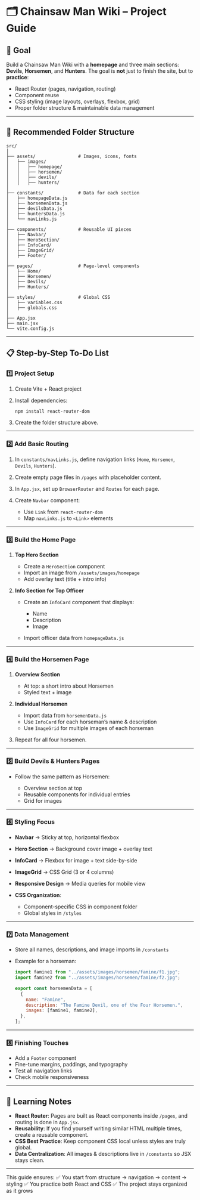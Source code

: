 # 🗂 Chainsaw Man Wiki – Project Guide

## 🎯 Goal

Build a Chainsaw Man Wiki with a **homepage** and three main sections: **Devils**, **Horsemen**, and **Hunters**.
The goal is **not** just to finish the site, but to **practice**:

- React Router (pages, navigation, routing)
- Component reuse
- CSS styling (image layouts, overlays, flexbox, grid)
- Proper folder structure & maintainable data management

---

## 📂 Recommended Folder Structure

```
src/
│
├── assets/                # Images, icons, fonts
│   ├── images/
│   │   ├── homepage/
│   │   ├── horsemen/
│   │   ├── devils/
│   │   ├── hunters/
│
├── constants/             # Data for each section
│   ├── homepageData.js
│   ├── horsemenData.js
│   ├── devilsData.js
│   ├── huntersData.js
│   └── navLinks.js
│
├── components/            # Reusable UI pieces
│   ├── Navbar/
│   ├── HeroSection/
│   ├── InfoCard/
│   ├── ImageGrid/
│   ├── Footer/
│
├── pages/                 # Page-level components
│   ├── Home/
│   ├── Horsemen/
│   ├── Devils/
│   ├── Hunters/
│
├── styles/                # Global CSS
│   ├── variables.css
│   ├── globals.css
│
├── App.jsx
├── main.jsx
└── vite.config.js
```

---

## 📋 Step-by-Step To-Do List

### **1️⃣ Project Setup**

1. Create Vite + React project
2. Install dependencies:

   ```bash
   npm install react-router-dom
   ```

3. Create the folder structure above.

---

### **2️⃣ Add Basic Routing**

1. In `constants/navLinks.js`, define navigation links (`Home`, `Horsemen`, `Devils`, `Hunters`).
2. Create empty page files in `/pages` with placeholder content.
3. In `App.jsx`, set up `BrowserRouter` and `Routes` for each page.
4. Create `Navbar` component:

   - Use `Link` from `react-router-dom`
   - Map `navLinks.js` to `<Link>` elements

---

### **3️⃣ Build the Home Page**

1. **Top Hero Section**

   - Create a `HeroSection` component
   - Import an image from `/assets/images/homepage`
   - Add overlay text (title + intro info)

2. **Info Section for Top Officer**

   - Create an `InfoCard` component that displays:

     - Name
     - Description
     - Image

   - Import officer data from `homepageData.js`

---

### **4️⃣ Build the Horsemen Page**

1. **Overview Section**

   - At top: a short intro about Horsemen
   - Styled text + image

2. **Individual Horsemen**

   - Import data from `horsemenData.js`
   - Use `InfoCard` for each horseman’s name & description
   - Use `ImageGrid` for multiple images of each horseman

3. Repeat for all four horsemen.

---

### **5️⃣ Build Devils & Hunters Pages**

- Follow the same pattern as Horsemen:

  - Overview section at top
  - Reusable components for individual entries
  - Grid for images

---

### **6️⃣ Styling Focus**

- **Navbar** → Sticky at top, horizontal flexbox
- **Hero Section** → Background cover image + overlay text
- **InfoCard** → Flexbox for image + text side-by-side
- **ImageGrid** → CSS Grid (3 or 4 columns)
- **Responsive Design** → Media queries for mobile view
- **CSS Organization**:

  - Component-specific CSS in component folder
  - Global styles in `/styles`

---

### **7️⃣ Data Management**

- Store all names, descriptions, and image imports in `/constants`
- Example for a horseman:

  ```javascript
  import famine1 from "../assets/images/horsemen/famine/f1.jpg";
  import famine2 from "../assets/images/horsemen/famine/f2.jpg";

  export const horsemenData = [
    {
      name: "Famine",
      description: "The Famine Devil, one of the Four Horsemen.",
      images: [famine1, famine2],
    },
  ];
  ```

---

### **8️⃣ Finishing Touches**

- Add a `Footer` component
- Fine-tune margins, paddings, and typography
- Test all navigation links
- Check mobile responsiveness

---

## 📌 Learning Notes

- **React Router**: Pages are built as React components inside `/pages`, and routing is done in `App.jsx`.
- **Reusability**: If you find yourself writing similar HTML multiple times, create a reusable component.
- **CSS Best Practice**: Keep component CSS local unless styles are truly global.
- **Data Centralization**: All images & descriptions live in `/constants` so JSX stays clean.

---

This guide ensures:
✅ You start from structure → navigation → content → styling
✅ You practice both React and CSS
✅ The project stays organized as it grows
